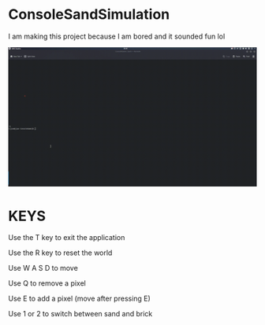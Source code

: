# ConsoleSandSimulation
I am making this project because I am bored and it sounded fun lol


![Game](gitAssets/2023-04-29-20-45-20.gif)


# KEYS

Use the T key to exit the application

Use the R key to reset the world

Use W A S D to move

Use Q to remove a pixel

Use E to add a pixel (move after pressing E)

Use 1 or 2 to switch between sand and brick
